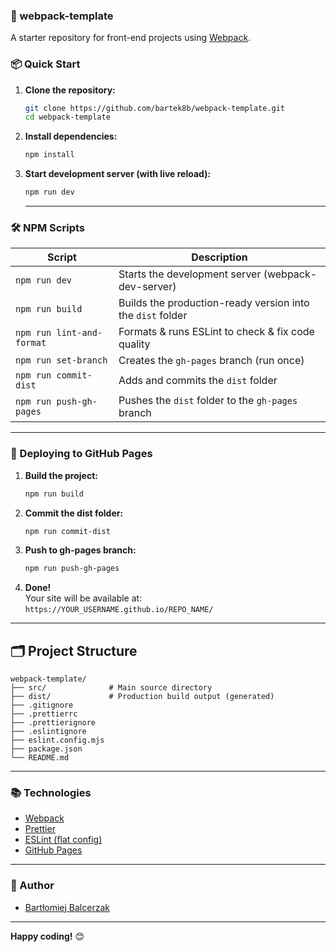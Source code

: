 ### 🚀 webpack-template

A starter repository for front-end projects using [Webpack](https://webpack.js.org/).

### 📦 Quick Start

1. **Clone the repository:**
   ```bash
   git clone https://github.com/bartek8b/webpack-template.git
   cd webpack-template
   ```

2. **Install dependencies:**
   ```bash
   npm install
   ```

3. **Start development server (with live reload):**
   ```bash
   npm run dev
   ```
   ---

### 🛠️ NPM Scripts

| Script                   | Description                                                |
|--------------------------|------------------------------------------------------------|
| `npm run dev`            | Starts the development server (webpack-dev-server)         |
| `npm run build`          | Builds the production-ready version into the `dist` folder |
| `npm run lint-and-format`| Formats & runs ESLint to check & fix code quality          |
| `npm run set-branch`     | Creates the `gh-pages` branch (run once)                   |
| `npm run commit-dist`    | Adds and commits the `dist` folder                         |
| `npm run push-gh-pages`  | Pushes the `dist` folder to the `gh-pages` branch          |

---

### 🚀 Deploying to GitHub Pages

1. **Build the project:**
   ```bash
   npm run build
   ```
2. **Commit the dist folder:**
   ```bash
   npm run commit-dist
   ```
3. **Push to gh-pages branch:**
   ```bash
   npm run push-gh-pages
   ```
4. **Done!**  
   Your site will be available at:  
   `https://YOUR_USERNAME.github.io/REPO_NAME/`

---

## 🗂️ Project Structure

```
webpack-template/
├── src/              # Main source directory
├── dist/             # Production build output (generated)
├── .gitignore
├── .prettierrc
├── .prettierignore
├── .eslintignore
├── eslint.config.mjs
├── package.json
└── README.md
```

---

### 📚 Technologies

- [Webpack](https://webpack.js.org/)
- [Prettier](https://prettier.io/)
- [ESLint (flat config)](https://eslint.org/)
- [GitHub Pages](https://pages.github.com/)

---

### 📝 Author

- [Bartłomiej Balcerzak](https://github.com/bartek8b)

---

**Happy coding!** 😊
